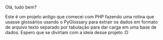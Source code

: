 Olá, tudo bem?

Este é um projeto antigo que comecei com PHP fazendo uma rotina que usasse glossários usando o PyGlossary para extrair os dados em formato de arquivo texto separado por tabulação para dar carga em uma base de dados. Espero que se divirtam com a ideia desse projeto :D
